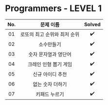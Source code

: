 # Programmers - LEVEL 1


|          No.          |        문제 이름         |        Solved         |
| :-----: | :---------------------: | :-----: |
| 01 | 로또의 최고 순위와 최저 순위 | ✔️ |
| 02 | 소수만들기 | ✔️ |
| 03 | 숫자 문자열과 영단어 | ✔️ |
| 04 | 크레인 인형 뽑기 게임 | ✔️ |
| 05 | 신규 아이디 추천 | ✔️ |
| 06 | 없는 숫자 더하기 | ✔️ |
| 07 | 키패드 누르기 | ✔️ |